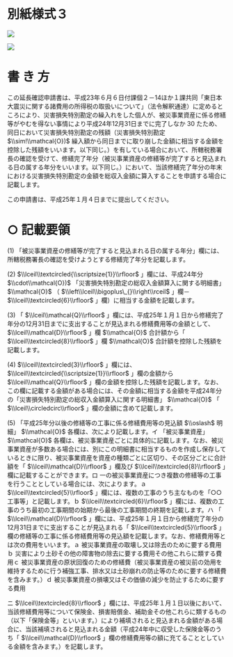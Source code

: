 # 別紙様式３

![](https://www.nta.go.jp/tmp/7569cee0-1d7a-40bb-996b-b73257e62e2f/images/a589319b0f7a4e62ee91f4e8aca149e12f5bb6dbd7fb1a79435f33f84c5cc8b7.jpg)

![](https://www.nta.go.jp/tmp/7569cee0-1d7a-40bb-996b-b73257e62e2f/images/a2028730f5177781e42c74ef76f203b7f4f0f25140107c1199b1660bd67365a0.jpg)

# 書 き 方

この延長確認申請書は、平成23年６月６日付課個２－14ほか１課共同「東日本大震災に関する諸費用の所得税の取扱いについて」（法令解釈通達）に定めるところにより、災害損失特別勘定の繰入れをした個人が、被災事業資産に係る修繕等がやむを得ない事情により平成24年12月31日までに完了しなか $30$ たため、同日において災害損失特別勘定の残額（災害損失特別勘定 $\\sim!\\mathcal{O})$ 繰入額から同日までに取り崩した金額に相当する金額を控除した残額をいいます。以下同じ。）を有している場合において、所轄税務署長の確認を受けて、修繕完了年分（被災事業資産の修繕等が完了すると見込まれる日の属する年分をいいます。以下同じ。）において、当該修繕完了年分の年末における災害損失特別勘定の金額を総収入金額に算入することを申請する場合に記載します。

この申請書は、平成25年１月４日までに提出してください。

# ○ 記載要領

(1) 「被災事業資産の修繕等が完了すると見込まれる日の属する年分」欄には、所轄税務署長の確認を受けようとする修繕完了年分を記載します。

(2) $\\lceil\\textcircled{\\scriptsize{1}}\\rfloor$ 」欄には、平成24年分 $\\cdot\\mathcal{O})$ 「災害損失特別勘定の総収入金額算入に関する明細書」 $\\mathcal{O}$ （ $\\left\\lceil\\bigoplus\_{}\\right\\rceil$ 」欄－ $\\lceil\\textcircled{6}\\rfloor$ 」欄）に相当する金額を記載します。

(3) 「 $\\lceil\\mathcal{Q}\\rfloor$ 」欄には、平成25年１月１日から修繕完了年分の12月31日までに支出することが見込まれる修繕費用等の金額として、 $\\lceil\\mathcal{D}\\rfloor$ 」欄 $\\mathcal{O}$ 合計額から「 $\\lceil\\textcircled{8}\\rfloor$ 」欄 $\\mathcal{O}$ 合計額を控除した残額を記載します。

(4) $\\lceil\\textcircled{3}\\rfloor$ 」欄には、 $\\lceil\\textcircled{\\scriptsize{1}}\\rfloor$ 」欄の金額から $\\lceil\\mathcal{Q}\\rfloor$ 」欄の金額を控除した残額を記載します。なお、この欄に記載する金額がある場合には、その金額に相当する金額を平成24年分の「災害損失特別勘定の総収入金額算入に関する明細書」 $\\mathcal{O}$ 「 $\\lceil\\circledcirc\\rfloor$ 」欄の金額に含めて記載します。

(5) 「平成25年分以後の修繕等の工事に係る修繕費用等の見込額 $\\oslash$ 明細」 $\\mathcal{O}$ 各欄は、次により記載します。イ 「被災事業資産」 $\\mathcal{O}$ 各欄は、被災事業資産ごとに具体的に記載します。なお、被災事業資産が多数ある場合には、別にこの明細書に相当するものを作成し保存しているときに限り、被災事業資産を資産の種類ごとに区切り、その区分ごとに合計額を「 $\\lceil\\mathcal{D}\\rfloor$ 」欄及び $\\lceil\\textcircled{8}\\rfloor$ 」欄に記載することができます。ロ 一の被災事業資産につき複数の修繕等の工事を行うこととしている場合には、次によります。ａ $\\lceil\\textcircled{5}\\rfloor$ 」欄には、複数の工事のうち主なものを「○○工事等」と記載します。ｂ $\\lceil\\textcircled{6}\\rfloor$ 」欄には、複数の工事のうち最初の工事期間の始期から最後の工事期間の終期を記載します。ハ 「 $\\lceil\\mathcal{D}\\rfloor$ 」欄には、平成25年１月１日から修繕完了年分の12月31日までに支出することが見込まれる「 $\\lceil\\textcircled{5}\\rfloor$ 」欄の修繕等の工事に係る修繕費用等の見込額を記載します。なお、修繕費用等とは次の費用をいいます。ａ 被災事業資産の取壊し又は除去のために要する費用ｂ 災害により土砂その他の障害物の除去に要する費用その他これらに類する費用ｃ 被災事業資産の原状回復のための修繕費（被災事業資産の被災前の効用を維持するために行う補強工事、排水又は土砂崩れの防止等のために要する修繕費を含みます。）ｄ 被災事業資産の損壊又はその価値の減少を防止するために要する費用

ニ $\\lceil\\textcircled{8}\\rfloor$ 」欄には、平成25年１月１日以後において、当該修繕費用等について保険金、損害賠償金、補助金その他これらに類するもの（以下「保険金等」といいます。）により補填されると見込まれる金額がある場合に、当該補填されると見込まれる金額（平成24年中に収受した保険金等のうち「 $\\lceil\\mathcal{D}\\rfloor$ 」欄の修繕費用等の額に充てることとしている金額を含みます。）を記載します。